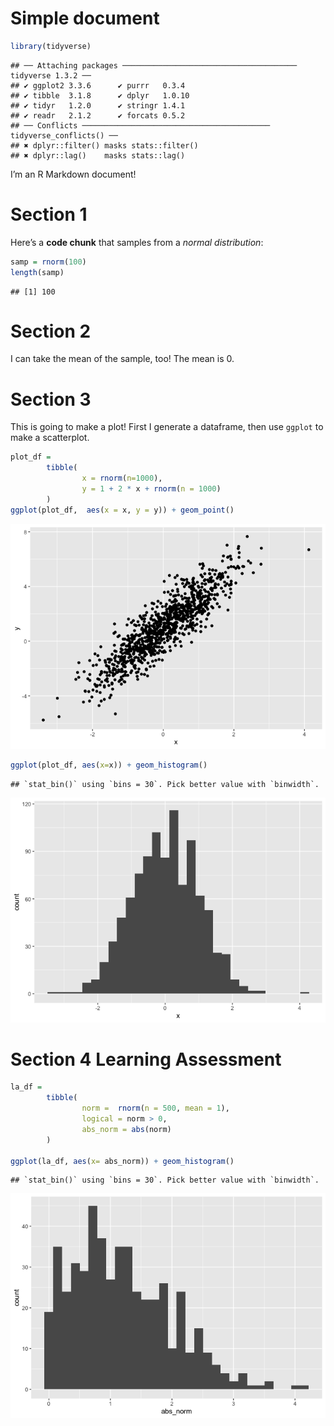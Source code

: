 Simple document
================

``` r
library(tidyverse)
```

    ## ── Attaching packages ─────────────────────────────────────── tidyverse 1.3.2 ──
    ## ✔ ggplot2 3.3.6      ✔ purrr   0.3.4 
    ## ✔ tibble  3.1.8      ✔ dplyr   1.0.10
    ## ✔ tidyr   1.2.0      ✔ stringr 1.4.1 
    ## ✔ readr   2.1.2      ✔ forcats 0.5.2 
    ## ── Conflicts ────────────────────────────────────────── tidyverse_conflicts() ──
    ## ✖ dplyr::filter() masks stats::filter()
    ## ✖ dplyr::lag()    masks stats::lag()

I’m an R Markdown document!

# Section 1

Here’s a **code chunk** that samples from a *normal distribution*:

``` r
samp = rnorm(100)
length(samp)
```

    ## [1] 100

# Section 2

I can take the mean of the sample, too! The mean is 0.

# Section 3

This is going to make a plot! First I generate a dataframe, then use
`ggplot` to make a scatterplot.

``` r
plot_df = 
        tibble(
                x = rnorm(n=1000),
                y = 1 + 2 * x + rnorm(n = 1000)
        )
ggplot(plot_df,  aes(x = x, y = y)) + geom_point()
```

![](template_files/figure-gfm/unnamed-chunk-3-1.png)<!-- -->

``` r
ggplot(plot_df, aes(x=x)) + geom_histogram()
```

    ## `stat_bin()` using `bins = 30`. Pick better value with `binwidth`.

![](template_files/figure-gfm/unnamed-chunk-4-1.png)<!-- -->

# Section 4 Learning Assessment

``` r
la_df = 
        tibble(
                norm =  rnorm(n = 500, mean = 1),
                logical = norm > 0,
                abs_norm = abs(norm)
        )

ggplot(la_df, aes(x= abs_norm)) + geom_histogram()
```

    ## `stat_bin()` using `bins = 30`. Pick better value with `binwidth`.

![](template_files/figure-gfm/unnamed-chunk-5-1.png)<!-- -->
